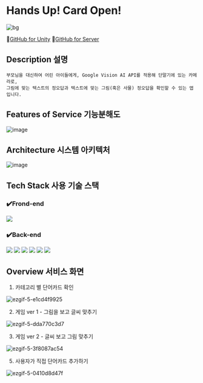 # Hands Up! Card Open! 
![bg](https://github.com/sleesm/HandsUpForUnity/assets/60386794/b047686d-f85e-41f2-aaf8-ff3896abfd70)

👀[GitHub for Unity](https://github.com/sleesm/HandsUpForUnity.git) 👀[GitHub for Server](https://github.com/Hands-Up-Card-Open/HandsUpForServer)

## Description 설명
```
부모님을 대신하여 어린 아이들에게, Google Vision AI API를 적용해 단말기에 있는 카메라로,
그림에 맞는 텍스트의 정오답과 텍스트에 맞는 그림(혹은 사물) 정오답을 확인할 수 있는 앱입니다.
```
## Features of Service 기능분해도
![image](https://github.com/sleesm/HandsUpForUnity/assets/60386794/991b6bd7-0691-404c-9f25-9fa6f1a3fe16)



## Architecture 시스템 아키텍처
![image](https://github.com/sleesm/HandsUpForUnity/assets/60386794/14b59f42-9144-443b-880c-c945a718b48f)

## Tech Stack 사용 기술 스택
### ✔️Frond-end

<img src="https://img.shields.io/badge/Unity-black?style=for-the-badge&logo=unity&logoColor=white">

### ✔️Back-end

<img src="https://img.shields.io/badge/NodeJS-339933?style=for-the-badge&logo=nodedotjs&logoColor=white"> <img src="https://img.shields.io/badge/mysql-4479A1?style=for-the-badge&logo=mysql&logoColor=white"> <img src="https://img.shields.io/badge/GCP-4285F4?style=for-the-badge&logo=googlecloud&logoColor=white"> <img src="https://img.shields.io/badge/docker-2496ED?style=for-the-badge&logo=docker&logoColor=white"> <img src="https://img.shields.io/badge/Jenkins-D24939?style=for-the-badge&logo=jenkins&logoColor=white"> <img src="https://img.shields.io/badge/kubernetes-326CE5?style=for-the-badge&logo=kubernetes&logoColor=white">

## Overview 서비스 화면
1. 카테고리 별 단어카드 확인

![ezgif-5-e1cd4f9925](https://github.com/sleesm/HandsUpForUnity/assets/60386794/6aa4fcaa-a22d-448a-b92e-8e111432e4c3)

2. 게임 ver 1 - 그림을 보고 글씨 맞추기

![ezgif-5-dda770c3d7](https://github.com/sleesm/HandsUpForUnity/assets/60386794/e72a805c-3b81-4ea8-94a3-e32f40be45f7)

3. 게임 ver 2 - 글씨 보고 그림 맞추기

![ezgif-5-3f8087ac54](https://github.com/sleesm/HandsUpForUnity/assets/60386794/a61cf33d-4ead-442b-8655-123fd1d9bf8b)

5. 사용자가 직접 단어카드 추가하기

![ezgif-5-0410d8d47f](https://github.com/sleesm/HandsUpForUnity/assets/60386794/97ea8c8b-9e4d-49bc-8292-3d0cf7f01b80)

